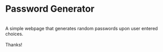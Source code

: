# Password Generator
<br>
A simple webpage that generates random passwords upon user entered choices.
<br>
<br>
Thanks!
